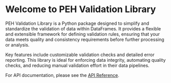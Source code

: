 # Welcome to PEH Validation Library

PEH Validation Library is a Python package designed to simplify and standardize the validation of data within DataFrames. It provides a flexible and extensible framework for defining validation rules, ensuring that your data meets quality and consistency requirements before further processing or analysis.

Key features include customizable validation checks and detailed error reporting. This library is ideal for  enforcing data integrity, automating quality checks, and reducing manual validation effort in their data pipelines.

For API documentation, please see the [API Reference](api.md).

